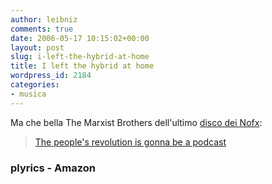```yaml
---
author: leibniz
comments: true
date: 2006-05-17 10:15:02+00:00
layout: post
slug: i-left-the-hybrid-at-home
title: I left the hybrid at home
wordpress_id: 2184
categories:
- musica
---
```


Ma che bella The Marxist Brothers dell'ultimo [disco dei Nofx](http://www.amazon.com/gp/product/B000ERU5JK/qid=1147860590/sr=2-1/ref=pd_bbs_b_2_1/103-0494895-3889402?s=music&v=glance&n=5174):


> [The people's revolution
is gonna be a podcast](http://www.plyrics.com/lyrics/nofx/themarxistbrothers.html)




### plyrics - Amazon
